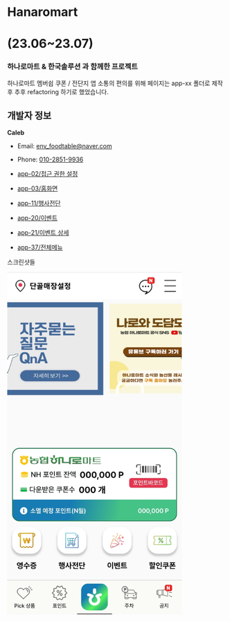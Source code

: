 # Hanaromart
# (23.06~23.07)
### 하나로마트 & 한국솔루션 과 함께한 프로젝트
하나로마트 멤버쉽 쿠폰 / 전단지 앱
소통의 편의를 위해 페이지는 app-xx 폴더로 제작 후 추후 refactoring 하기로 했었습니다.

## 개발자 정보

**Caleb**
- Email: [env_foodtable@naver.com](mailto:env_foodtable@naver.com)
- Phone: [010-2851-9936](tel:010-2851-9936)

- [app-02/접근 권한 설정](lib/scrn/app_02/permission_guide_screen.dart)
- [app-03/홈화면](lib/scrn/app_03/home/home.dart)
- [app-11/행사전단](lib/scrn/app_11/flyer_screen.dart)
- [app-20/이벤트](lib/scrn/app_20/event_screen.dart)
- [app-21/이벤트 상세](lib/scrn/app_21/event_detail_screen.dart)
- [app-37/전체메뉴](lib/scrn/app_37/total_menu_screen.dart)

스크린샷들

<img width="80%" src="./images/nh-1.jpeg"/>
